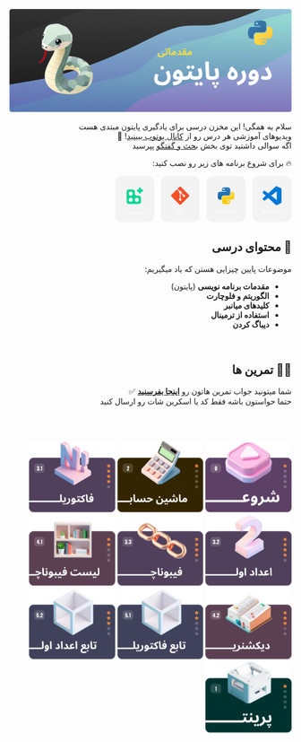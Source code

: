 <div dir="rtl">

![python course](/.assets/md/cover.png)

سلام به همگی! این مخزن درسی برای یادگیری پایتون مبتدی هست  
ویدیوهای آموزشی هر درس رو از [کانال یوتوب ببینید](https://www.youtube.com/watch?v=q_3SH5gpNXQ&list=PLQY8ZH6nFCV34vOV7B_sVjk3eHzTisAw6)! 🔴  
اگه سوالی داشتید توی بخش [بحث و گفتگو](https://github.com/hayyaun/kids/discussions) پپرسید

🔥 برای شروع برنامه های زیر رو نصب کنید:

[![VSCode](/.assets/md/vsc.png)](https://code.visualstudio.com/) &nbsp;
[![Python](/.assets/md/python.png)](https://www.python.org/downloads/release/python-3130/) &nbsp;
[![Git](/.assets/md/git.png)](https://git-scm.com/downloads) &nbsp;
[![VSCode Extensions](/.assets/md/ext.png)](https://marketplace.visualstudio.com/items?itemName=hayyaun.jupack)

## 🧠 محتوای درسی

موضوعات پایین چیزایی هستن که یاد میگیریم:

- **مقدمات برنامه نویسی** (پایتون)
- **الگوریتم و فلوچارت**
- **کلیدهای میانبر**
- **استفاده از ترمینال**
- **دیباگ کردن**

<br/>

## 🧑‍💻 تمرین ها

شما میتونید جواب تمرین هاتون رو [**اینجا بفرسنید**](https://github.com/hayyaun/kids/discussions/4) ✅  
حتما حواستون باشه فقط کد یا اسکرین شات رو ارسال کنید

<br/>
<br/>

[<img alt="get started" src="/.assets/md/card.png" height="128px" />](/helps/README.md)
[<img alt="exercise 1" src="/.assets/md/card-1.png" height="128px" />](/helps/exercise-1.md)
[<img alt="exercise 2" src="/.assets/md/card-2.png" height="128px" />](/helps/exercise-2.md)
[<img alt="exercise 3" src="/.assets/md/card-3.png" height="128px" />](/helps/exercise-3-1.md)
[<img alt="exercise 3" src="/.assets/md/card-4.png" height="128px" />](/helps/exercise-3-2.md)
[<img alt="exercise 3" src="/.assets/md/card-5.png" height="128px" />](/helps/exercise-3-3.md)
[<img alt="exercise 4" src="/.assets/md/card-6.png" height="128px" />](/helps/exercise-4-1.md)
[<img alt="exercise 4" src="/.assets/md/card-7.png" height="128px" />](/helps/exercise-4-2.md)
[<img alt="exercise 5" src="/.assets/md/card-8.png" height="128px" />](/helps/exercise-5-1.md)
[<img alt="exercise 5" src="/.assets/md/card-9.png" height="128px" />](/helps/exercise-5-2.md)

</div>
